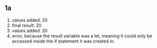 ## 1a

1. values added: 20
2. final result: 20
3. values added: 20
4. error, because the result variable was a let, meaning it could only be accessed inside the if statement it was created in.
